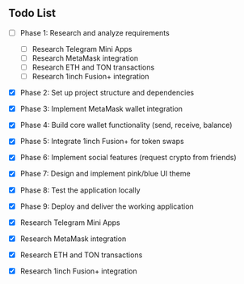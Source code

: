 ## Todo List

- [ ] Phase 1: Research and analyze requirements
  - [ ] Research Telegram Mini Apps
  - [ ] Research MetaMask integration
  - [ ] Research ETH and TON transactions
  - [ ] Research 1inch Fusion+ integration
- [x] Phase 2: Set up project structure and dependencies
- [x] Phase 3: Implement MetaMask wallet integration
- [x] Phase 4: Build core wallet functionality (send, receive, balance)
- [x] Phase 5: Integrate 1inch Fusion+ for token swaps
- [x] Phase 6: Implement social features (request crypto from friends)
- [x] Phase 7: Design and implement pink/blue UI theme
- [x] Phase 8: Test the application locally
- [x] Phase 9: Deploy and deliver the working application


- [x] Research Telegram Mini Apps


- [x] Research MetaMask integration


- [x] Research ETH and TON transactions


- [x] Research 1inch Fusion+ integration

